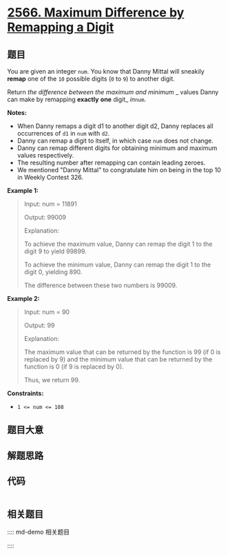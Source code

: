 # [2566. Maximum Difference by Remapping a Digit](https://leetcode.com/problems/maximum-difference-by-remapping-a-digit/)

## 题目

You are given an integer `num`. You know that Danny Mittal will sneakily
**remap** one of the `10` possible digits (`0` to `9`) to another digit.

Return _the difference between the maximum and minimum_ _  values Danny can
make by remapping  **exactly** **one** digit_ _in_`num`.

**Notes:**

  * When Danny remaps a digit d1 to another digit d2, Danny replaces all occurrences of `d1` in `num` with `d2`.
  * Danny can remap a digit to itself, in which case `num` does not change.
  * Danny can remap different digits for obtaining minimum and maximum values respectively.
  * The resulting number after remapping can contain leading zeroes.
  * We mentioned "Danny Mittal" to congratulate him on being in the top 10 in Weekly Contest 326.



**Example 1:**

> Input: num = 11891
> 
> Output: 99009
> 
> Explanation: 
> 
> To achieve the maximum value, Danny can remap the digit 1 to the digit 9 to yield 99899.
> 
> To achieve the minimum value, Danny can remap the digit 1 to the digit 0, yielding 890.
> 
> The difference between these two numbers is 99009.

**Example 2:**

> Input: num = 90
> 
> Output: 99
> 
> Explanation:
> 
> The maximum value that can be returned by the function is 99 (if 0 is replaced by 9) and the minimum value that can be returned by the function is 0 (if 9 is replaced by 0).
> 
> Thus, we return 99.



**Constraints:**

  * `1 <= num <= 108`


## 题目大意

## 解题思路

## 代码

```javascript

```

## 相关题目

:::: md-demo 相关题目

::::
